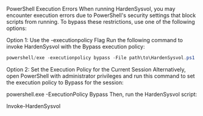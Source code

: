 PowerShell Execution Errors
When running HardenSysvol, you may encounter execution errors due to PowerShell's security settings that block scripts from running. To bypass these restrictions, use one of the following options:

Option 1: Use the -executionpolicy Flag
Run the following command to invoke HardenSysvol with the Bypass execution policy:

```powershell
powershell/exe -executionpolicy bypass -File path\to\HardenSysvol.ps1
````

Option 2: Set the Execution Policy for the Current Session
Alternatively, open PowerShell with administrator privileges and run this command to set the execution policy to Bypass for the session:


powershell.exe -ExecutionPolicy Bypass
Then, run the HardenSysvol script:

Invoke-HardenSysvol

